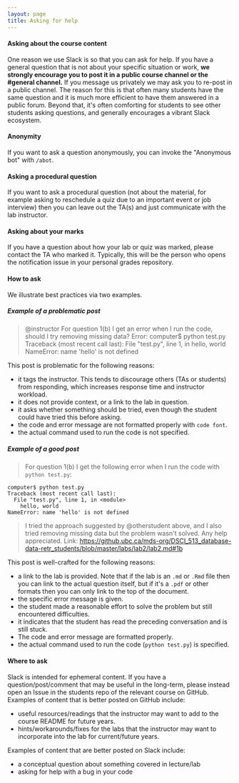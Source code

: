 ```yaml
---
layout: page
title: Asking for help
---
```



#### Asking about the course content

One reason we use Slack is so that you can ask for help. If you have a general question that is not about your specific situation or work, **we strongly encourage you to post it in a public course channel or the #general channel.** If you message us privately we may ask you to re-post in a public channel.
The reason for this is that often many students have the same question and it is much more efficient to have them answered in a public forum. Beyond that, it's often comforting for students to see other students asking questions,
and generally encourages a vibrant Slack ecosystem.

#### Anonymity

If you want to ask a question anonymously, you can invoke the "Anonymous bot" with `/abot`.

#### Asking a procedural question

If you want to ask a procedural question (not about the material, for example asking to reschedule a quiz due to an important event or job interview) then you can leave out the TA(s) and just communicate with the lab instructor.


#### Asking about your marks

If you have a question about how your lab or quiz was marked, please contact the TA who marked it. Typically, this will be the person who opens the notification issue in your personal grades repository.

#### How to ask

We illustrate best practices via two examples.


##### Example of a problematic post

> @instructor For question 1(b) I get an error when I run the code, should I try removing missing data? Error: computer$ python test.py
Traceback (most recent call last):
  File "test.py", line 1, in <module>
    hello, world
NameError: name 'hello' is not defined

This post is problematic for the following reasons:

- it tags the instructor. This tends to discourage others (TAs or students) from responding, which increases response time and instructor workload.
- it does not provide context, or a link to the lab in question.
- it asks whether something should be tried, even though the student could have tried this before asking.
- the code and error message are not formatted properly with `code font`.
- the actual command used to run the code is not specified.


##### Example of a good post

> For question 1(b) I get the following error when I run the code with `python test.py`:
```
computer$ python test.py
Traceback (most recent call last):
  File "test.py", line 1, in <module>
    hello, world
NameError: name 'hello' is not defined
```
> I tried the approach suggested by @otherstudent above, and I also tried removing missing data but the problem wasn't solved. Any help appreciated. Link: https://github.ubc.ca/mds-org/DSCI_513_database-data-retr_students/blob/master/labs/lab2/lab2.md#1b

This post is well-crafted for the following reasons:

- a link to the lab is provided. Note that if the lab is an `.md` or `.Rmd` file then you can link to the actual question itself, but if it's a `.pdf` or other formats then you can only link to the top of the document.
- the specific error message is given.
- the student made a reasonable effort to solve the problem but still encountered difficulties.
- it indicates that the student has read the preceding conversation and is still stuck.
- The code and error message are formatted properly.
- the actual command used to run the code (`python test.py`) is specified.

#### Where to ask

Slack is intended for ephemeral content. If you have a question/post/comment that may be useful in the long-term, please
instead open an Issue in the students repo of the relevant course on GitHub. Examples of content that is better posted on GitHub include:

- useful resources/readings that the instructor may want to add to the course README for future years.
- hints/workarounds/fixes for the labs that the instructor may want to incorporate into the lab for current/future years.

Examples of content that are better posted on Slack include:

- a conceptual question about something covered in lecture/lab
- asking for help with a bug in your code
